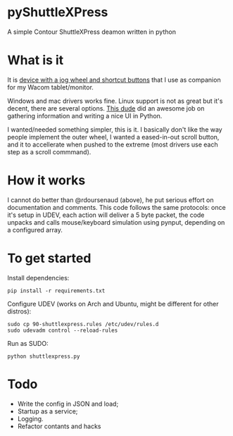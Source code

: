 # pyShuttleXPress
 A simple Contour ShuttleXPress deamon written in python

# What is it

It is [device with a jog wheel and shortcut buttons](https://www.contourdesign.com/product/shuttle/#) that I use as companion for my Wacom tablet/monitor.

Windows and mac drivers works fine. Linux support is not as great but it's decent, there are several options. [This dude](https://github.com/EMATech/ContourShuttleXpress) did an awesome job on gathering information and writing a nice UI in Python.

I wanted/needed something simpler, this is it. I basically don't like the way people implement the outer wheel, I wanted a eased-in-out scroll button, and it to accellerate when pushed to the extreme (most drivers use each step as a scroll commmand).

# How it works

I cannot do better than @rdoursenaud (above), he put serious effort on documentation and comments. This code follows the same protocols: once it's setup in UDEV, each action will deliver a 5 byte packet, the code unpacks and calls mouse/keyboard simulation using pynput, depending on a configured array.

# To get started

Install dependencies:

    pip install -r requirements.txt

Configure UDEV (works on Arch and Ubuntu, might be different for other distros):

    sudo cp 90-shuttlexpress.rules /etc/udev/rules.d
    sudo udevadm control --reload-rules

Run as SUDO:

    python shuttlexpress.py

# Todo

* Write the config in JSON and load;
* Startup as a service;
* Logging.
* Refactor contants and hacks
